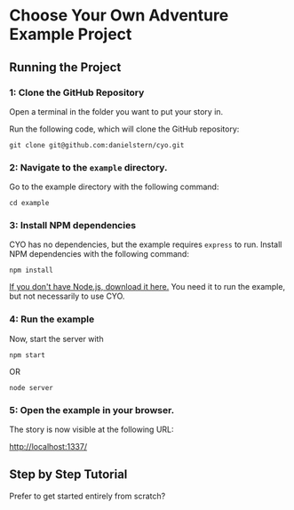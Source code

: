 # Choose Your Own Adventure Example Project

## Running the Project

### 1: Clone the GitHub Repository

Open a terminal in the folder you want to put your story in.

Run the following code, which will clone the GitHub repository:

```git clone git@github.com:danielstern/cyo.git```

### 2: Navigate to the `example` directory.

Go to the example directory with the following command:

```cd example```

### 3: Install NPM dependencies

CYO has no dependencies, but the example requires `express` to run. Install NPM dependencies with the following command:

```npm install```

[If you don't have Node.js, download it here.](https://nodejs.org/en/) You need it to run the example, but not necessarily to use CYO.

### 4: Run the example

Now, start the server with

```npm start```

OR

```node server```

### 5: Open the example in your browser.

The story is now visible at the following URL:

[http://localhost:1337/](http://localhost:1337)


## Step by Step Tutorial
Prefer to get started entirely from scratch?